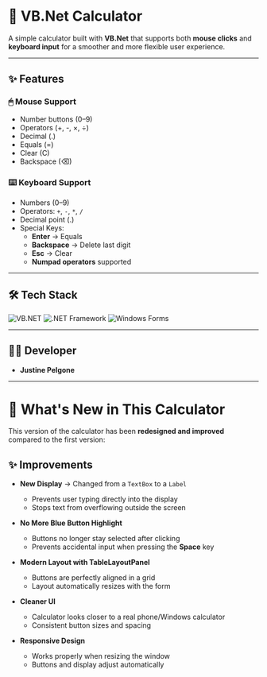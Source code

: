# 🧮 VB.Net Calculator  

A simple calculator built with **VB.Net** that supports both **mouse clicks** and **keyboard input** for a smoother and more flexible user experience.  

---

## ✨ Features  

### 🖱 Mouse Support  
- Number buttons (0–9)  
- Operators (+, -, ×, ÷)  
- Decimal (.)  
- Equals (=)  
- Clear (C)  
- Backspace (⌫)  

### ⌨️ Keyboard Support  
- Numbers (0–9)  
- Operators: `+`, `-`, `*`, `/`  
- Decimal point (.)  
- Special Keys:  
  - **Enter** → Equals  
  - **Backspace** → Delete last digit  
  - **Esc** → Clear  
  - **Numpad operators** supported  

---

## 🛠 Tech Stack  

![VB.NET](https://img.shields.io/badge/VB.NET-68217A?style=for-the-badge&logo=dotnet&logoColor=white)  ![.NET Framework](https://img.shields.io/badge/.NET%20Framework-512BD4?style=for-the-badge&logo=dotnet&logoColor=white)  ![Windows Forms](https://img.shields.io/badge/Windows%20Forms-0078D4?style=for-the-badge&logo=windows&logoColor=white)  

---

## 👨‍💻 Developer  
- **Justine Pelgone**

---
# 🚀 What's New in This Calculator

This version of the calculator has been **redesigned and improved** compared to the first version:

## ✨ Improvements

- **New Display** → Changed from a `TextBox` to a `Label`  
  - Prevents user typing directly into the display  
  - Stops text from overflowing outside the screen  

- **No More Blue Button Highlight**  
  - Buttons no longer stay selected after clicking  
  - Prevents accidental input when pressing the **Space** key  

- **Modern Layout with TableLayoutPanel**  
  - Buttons are perfectly aligned in a grid  
  - Layout automatically resizes with the form  

- **Cleaner UI**  
  - Calculator looks closer to a real phone/Windows calculator  
  - Consistent button sizes and spacing  

- **Responsive Design**  
  - Works properly when resizing the window  
  - Buttons and display adjust automatically  





